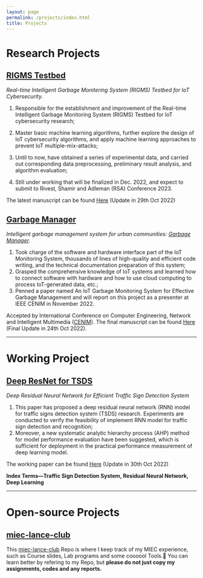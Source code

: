 ```yaml
---
layout: page
permalink: /projects/index.html
title: Projects
---
```


# Research Projects

## [RIGMS Testbed]

*Real-time Intelligent Garbage Monitering System (RIGMS) Testbed for IoT Cybersecurity.*

1. Responsible for the establishment and improvement of the Real-time Intelligent Garbage Monitoring System (RIGMS) Testbed for IoT cybersecurity research;

2. Master basic machine learning algorithms, further explore the design of IoT cybersecurity algorithms, and apply machine learning approaches to prevent IoT multiple-mix-attacks;

3. Until to now, have obtained a series of experimental data, and carried out corresponding data preprocessing, preliminary result analysis, and algorithm evaluation;

4. Still under working that will be finalized in Dec. 2022, and expect to submit to Rivest, Shamir and Adleman (RSA) Conference 2023.

The latest manuscript can be found [Here](https://caihanlin.com/mypaper/202210camb.pdf) (Update in 29th Oct 2022)

[RIGMS Testbed]:https://caihanlin.com/mypaper/202210camb.pdf

 



## [Garbage Manager]

*Intelligent garbage management system for urban communities: [Garbage Manager].*

1. Took charge of the software and hardware interface part of the IoT Monitoring System, thousands of lines of high-quality and efficient code writing, and the technical documentation preparation of this system;
2. Grasped the comprehensive knowledge of IoT systems and learned how to connect software with hardware and how to use cloud computing to process IoT-generated data, etc.;
3. Penned a paper named An IoT Garbage Monitoring System for Effective Garbage Management and will report on this project as a presenter at IEEE CENIM in November 2022.

Accepted by International Conference on Computer Engineering, Network and Intelligent Multimedia ([CENIM]). The final manuscript can be found [Here](https://caihanlin.com/mypaper/202208cenim.pdf) (Final Update in 24th Oct 2022).

[Garbage Manager]: https://caihanlin.com/mypaper/202208cenim.pdf

[CENIM]:http://cenim.its.ac.id/#pdfexpress





---

# Working Project

## [Deep ResNet for TSDS]

*Deep Residual Neural Network for Efficient Traffic Sign Detection System*

1. This paper has proposed a deep residual neural network (RNN) model for traffic signs detection system (TSDS) research. Experiments are conducted to verify the feasibility of implement RNN model for traffic sign detection and recognition;
2. Moreover, a new systematic analytic hierarchy process (AHP) method for model performance evaluation have been suggested, which is sufficient for deployment in the practical performance measurement of deep learning model.

The working paper can be found [Here](https://caihanlin.com/mypaper/ResNet-TSDS-v1-1029.pdf ) (Update in 30th Oct 2022)

**Index Terms—Traffic Sign Detection System, Residual Neural Network, Deep Learning**

[Deep ResNet for TSDS]: https://caihanlin.com/mypaper/ResNet-TSDS-v1-1029.pdf





---

# Open-source Projects

## [miec-lance-club]

This [miec-lance-club] Repo is where I keep track of my MIEC experience, such as Course slides, Lab programs and some coooool Tools.🙈 You can learn better by refering to my Repo, but **please do not just copy my assignments, codes and any reports.**

[miec-lance-club]:https://github.com/GuangLun2000/miec-club-lance









